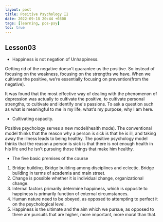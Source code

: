 ```yaml
---
layout: post
title: Positive Psychology II
date: 2022-09-18 20:44 +0800
tags: [learning, pos-psy]
toc: true
---
```


## Lesson03

- Happiness is not negation of Unhappiness.

Getting rid of the negative doesn't guarantee us the positive. So instead of focusing on the weakness, focusing on the strengths we have. When we cultivate the positive, we're essentially focusing on prevention(from the negative).

It was found that the most effective way of dealing with the phenomenon of depression was actually to cultivate the positive, to cultivate personal strengths, to cultivate and identify one's passions. To ask a question such as what is meaningful to me in my life, what's my purpose, why I am here.

- Cultivating capacity.

Positive psychology serves a new model(health mode). The conventional model thinks that the reason why a person is sick is that he is ill, and taking away the illness leads to being healthy. The positive psychology model thinks that the reason a person is sick is that there is not enough health in his life and he isn't pursuing those things that make him healthy.

- The five basic premises of the course

1. Bridge building. Bridge building among disciplines and eclectic. Bridge building in terms of academia and main street.
2. Change is possible whether it is individual change, organizational change.
3. Internal factors primarily determine happiness, which is opposite to happiness is primarily function of external circumstances.
4. Human nature need to be obeyed, as opposed to attempting to perfect it on the psychological level.
5. Happiness is the ultimate and the aim which we pursue, as opposed to there are pursuits that are higher, more important, more moral than that.

